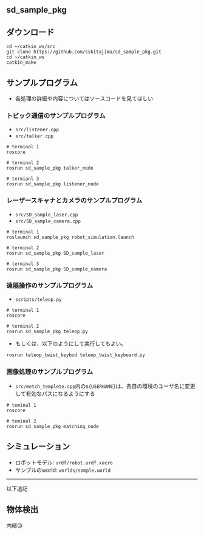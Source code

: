 ## sd_sample_pkg

## ダウンロード

```shell
cd ~/catkin_ws/src
git clone https://github.com/sskitajima/sd_sample_pkg.git
cd ~/catkin_ws
catkin_make
```

## サンプルプログラム

- 各処理の詳細や内容についてはソースコードを見てほしい

### トピック通信のサンプルプログラム

- ```src/listener.cpp```
- ```src/talker.cpp```

```shell
# terminal 1
roscore

# terminal 2
rosrun sd_sample_pkg talker_node

# termianl 3
rosrun sd_sample_pkg listener_node
```

### レーザースキャナとカメラのサンプルプログラム

- ```src/SD_sample_laser.cpp```
- ```src/SD_sample_camera.cpp```

```shell
# terminal 1
roslaunch sd_sample_pkg robot_simulation.launch

# terminal 2
rosrun sd_sample_pkg SD_sample_laser

# terminal 3
rosrun sd_sample_pkg SD_sample_camera
```

### 遠隔操作のサンプルプログラム

- ```scripts/teleop.py```

```shell
# terminal 1
roscore

# terminal 2
rosrun sd_sample_pkg teleop.py
```

- もしくは、以下のようにして実行してもよい。

```sh
rosrun teleop_twist_keybod teleop_twist_keyboard.py
```

### 画像処理のサンプルプログラム
- ```src/metch_templete.cpp```内の```${USERNAME}```は、各自の環境のユーザ名に変更して有効なパスになるようにする

```shell
# teminal 1
roscore

# teminal 2
rosrun sd_sample_pkg matching_node
```



## シミュレーション

- ロボットモデル: ```urdf/robot.urdf.xacro```
- サンプルのworld: ```worlds/sample.world```

---
以下追記
## 物体検出
内緒:kissing_heart: